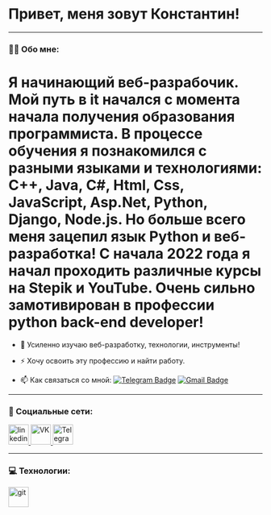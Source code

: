 # Привет, меня зовут Константин!

---

### :man_technologist: Обо мне:

# Я начинающий веб-разрабочик. Мой путь в it начался с момента начала получения образования программиста. В процессе обучения я познакомился с разными языками и технологиями: C++, Java, C#, Html, Css, JavaScript, Asp.Net, Python, Django, Node.js. Но больше всего меня зацепил язык Python и веб-разработка! C начала 2022 года я начал проходить различные курсы на Stepik и YouTube. Очень сильно замотивирован в профессии python back-end developer!

- :telescope: Усиленно изучаю веб-разработку, технологии, инструменты!

- :zap: Хочу освоить эту профессию и найти работу.

- :mailbox: Как связаться со мной: [![Telegram Badge](https://img.shields.io/badge/-Telegram-blue?style=flat%logo=Telegram%logoColor=white)](https://t.me/wizyao) [![Gmail Badge](https://img.shields.io/badge/-Gmail-red?style=flat%logo=Gmail%logoColor=white)](mailto:kostya4py@gmail.com)

---

### 🤝 Социальные сети:
  
  <div id="badges">
    <a href="https://www.linkedin.com/in/konstantin-novikov-a26380240/" target"_blank">
      <img src="https://cdn-icons-png.flaticon.com/512/2504/2504799.png" width="40" height="40" alt="linkedin" /> 
    </a>
    <a href="https://https://vk.com/wizyao/" target"_blank">
      <img src="https://cdn-icons-png.flaticon.com/512/145/145813.png" width="40" height="40" alt="VK" /> 
    </a>
    <a href="https://t.me/wizayo" target"_blank">
      <img src="https://cdn-icons-png.flaticon.com/512/2111/2111646.png" width="40" height="40" alt="Telegram" /> 
    </a>
  </div>
  
  ---
  
  ### 💻 Технологии:
  <div>
    <img src="[https://www.flaticon.com/free-icon/git_4494748?term=git&page=1&position=4&origin=search&related_id=4494748.png](https://pics.freeicons.io/uploads/icons/png/9374299221540553610-512.png)" title="git" alt="git" width="40" height="40">
  </div>
